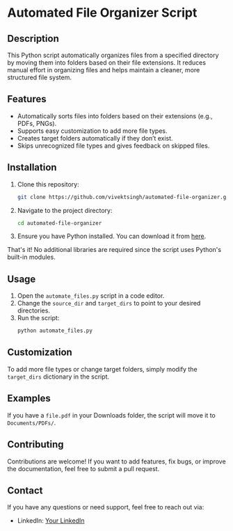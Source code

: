# Automated File Organizer Script

## Description
This Python script automatically organizes files from a specified directory by moving them into folders based on their file extensions. It reduces manual effort in organizing files and helps maintain a cleaner, more structured file system.

## Features
- Automatically sorts files into folders based on their extensions (e.g., PDFs, PNGs).
- Supports easy customization to add more file types.
- Creates target folders automatically if they don’t exist.
- Skips unrecognized file types and gives feedback on skipped files.

## Installation
1. Clone this repository:
    ```bash
    git clone https://github.com/vivektsingh/automated-file-organizer.git
    ```
2. Navigate to the project directory:
    ```bash
    cd automated-file-organizer
    ```
3. Ensure you have Python installed. You can download it from [here](https://www.python.org/downloads/).

That's it! No additional libraries are required since the script uses Python's built-in modules.

## Usage
1. Open the `automate_files.py` script in a code editor.
2. Change the `source_dir` and `target_dirs` to point to your desired directories.
3. Run the script:
    ```bash
    python automate_files.py
    ```

## Customization
To add more file types or change target folders, simply modify the `target_dirs` dictionary in the script.

## Examples
If you have a `file.pdf` in your Downloads folder, the script will move it to `Documents/PDFs/`.

## Contributing
Contributions are welcome! If you want to add features, fix bugs, or improve the documentation, feel free to submit a pull request.

## Contact
If you have any questions or need support, feel free to reach out via:
- LinkedIn: [Your LinkedIn]([https://www.linkedin.com/in/yourprofile](https://www.linkedin.com/in/vivek-singh-631213216/))

